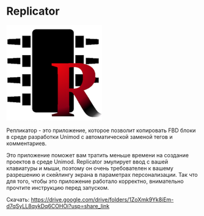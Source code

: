# Replicator
![](Replicator.png)
 
Репликатор - это приложение, которое позволит копировать FBD блоки в среде разработки Unimod c автоматической заменой тегов и комментариев.
 
Это приложение поможет вам тратить меньше времени на создание проектов в среде Unimod. Replicator эмулирует ввод с вашей клавиатуры и мыши, поэтому он очень требователен к вашему разрешению и скейлингу экрана в параметрах персонализации. Так что для того, чтобы это приложение работало корректно, внимательно прочтите инструкцию перед запуском.

Скачать: https://drive.google.com/drive/folders/1ZoXmk9Yk8iEm-d7qSyLL8qykDq6COHOi?usp=share_link
